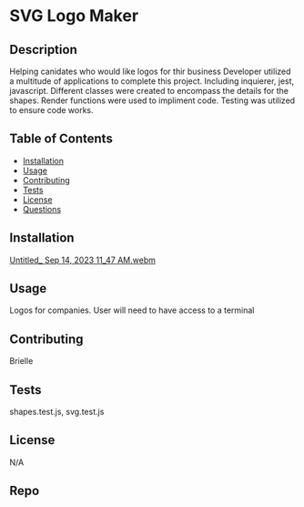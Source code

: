 #
  # SVG Logo Maker

## Description
Helping canidates who would like logos for thir business
Developer utilized a multitude of applications to complete this project. Including inquierer, jest, javascript. Different classes were created to encompass the details for the shapes. Render functions were used to impliment code. Testing was utilized to ensure code works.

## Table of Contents
- [Installation](#installation)
- [Usage](#usage)
- [Contributing](#contributing)
- [Tests](#tests)
- [License](#license)
- [Questions](#questions)

## Installation
[Untitled_ Sep 14, 2023 11_47 AM.webm](https://github.com/BrielleBroadt/SVG-Logo-Maker/assets/135186013/d408e52b-9da8-40ea-84fd-47101f1eb506)


## Usage
Logos for companies. User will need to have access to a terminal 

## Contributing
Brielle

## Tests
shapes.test.js, svg.test.js

## License
N/A

## Repo
